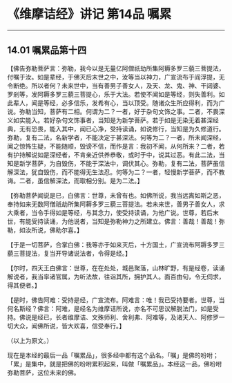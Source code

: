 # 《维摩诘经》讲记 第14品 嘱累

------

## 14.01 嘱累品第十四

【佛告弥勒菩萨言：弥勒，我今以是无量亿阿僧祇劫所集阿耨多罗三藐三菩提法，付嘱于汝。如是辈经，于佛灭后末世之中，汝等当以神力，广宣流布于阎浮提，无令断绝。所以者何？未来世中，当有善男子善女人，及天、龙、鬼、神、干闼婆、罗剎等，发阿耨多罗三藐三菩提心，乐于大法。若使不闻如是等经，则失善利。如此辈人，闻是等经，必多信乐，发希有心，当以顶受。随诸众生所应得利，而为广说。弥勒当知，菩萨有二相。何谓为二？一者，好于杂句文饰之事。二者，不畏深义如实能入。若好杂句文饰事者，当知是为新学菩萨。若于如是无染无着甚深经典，无有恐畏，能入其中，闻已心净，受持读诵，如说修行，当知是为久修道行。弥勒，复有二法，名新学者，不能决定于甚深法。何等为二？一者，所未闻深经，闻之惊怖生疑，不能随顺，毁谤不信，而作是言：我初不闻，从何所来？二者，若有护持解说如是深经者，不肯亲近供养恭敬，或时于中，说其过恶。有此二法，当知是新学菩萨，为自毁伤，不能于深法中，调伏其心。弥勒，复有二法，菩萨虽信解深法，犹自毁伤，而不能得无生法忍。何等为二？一者，轻慢新学菩萨，而不教诲。二者，虽信解深法，而取相分别。是为二法。】

【弥勒菩萨闻说是已，白佛言：世尊，未曾有也。如佛所说，我当远离如斯之恶，奉持如来无数阿僧祇劫所集阿耨多罗三藐三菩提法。若未来世，善男子善女人，求大乘者，当令手得如是等经，与其念力，使受持读诵，为他广说。世尊，若后末世，有能受持读诵，为他说者，当知是弥勒神力之所建立。佛言：善哉！善哉！弥勒，如汝所说，佛助尔喜。】

【于是一切菩萨，合掌白佛：我等亦于如来灭后，十方国土，广宣流布阿耨多罗三藐三菩提法，复当开导诸说法者，令得是经。】

【尔时，四天王白佛言：世尊，在在处处，城邑聚落，山林旷野，有是经卷，读诵解说者，我当率诸官属，为听法故，往诣其所，拥护其人。面百由旬，令无伺求，得其便者。】

【是时，佛告阿难：受持是经，广宣流布。阿难言：唯！我已受持要者。世尊，当何名斯经？佛言：阿难，是经名为维摩诘所说，亦名不可思议解脱法门，如是受持。佛说是经已，长者维摩诘、文殊师利、舍利弗、阿难等，及诸天人、阿修罗一切大众，闻佛所说，皆大欢喜，信受奉行。】

（以上为原文。）

现在是本经的最后一品「嘱累品」，很多经中都有这个品名。「嘱」是佛的吩咐；「累」是集中，就是把佛的吩咐累积起来，叫做「嘱累品」。本经这一品，佛吩咐弥勒菩萨，这位未来的佛。

